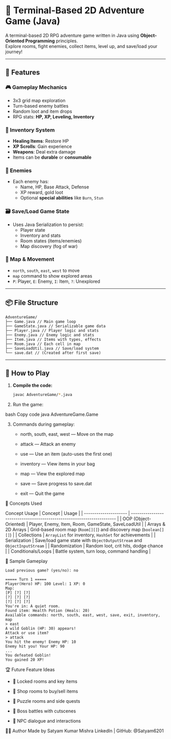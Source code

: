 # 🧭 Terminal-Based 2D Adventure Game (Java)

A terminal-based 2D RPG adventure game written in Java using **Object-Oriented Programming** principles.  
Explore rooms, fight enemies, collect items, level up, and save/load your journey!

---

## 🚀 Features

### 🎮 Gameplay Mechanics
- 3x3 grid map exploration
- Turn-based enemy battles
- Random loot and item drops
- RPG stats: **HP, XP, Leveling, Inventory**

### 💼 Inventory System
- **Healing Items**: Restore HP
- **XP Scrolls**: Gain experience
- **Weapons**: Deal extra damage
- Items can be **durable** or **consumable**

### 🧠 Enemies
- Each enemy has:
  - Name, HP, Base Attack, Defense
  - XP reward, gold loot
  - Optional **special abilities** like `Burn`, `Stun`

### 🗃️ Save/Load Game State
- Uses Java Serialization to persist:
  - Player state
  - Inventory and stats
  - Room states (items/enemies)
  - Map discovery (fog of war)

### 🧭 Map & Movement
- `north`, `south`, `east`, `west` to move
- `map` command to show explored areas
- `P`: Player, `E`: Enemy, `I`: Item, `?`: Unexplored

---

## 📦 File Structure
```
AdventureGame/
├── Game.java // Main game loop
├── GameState.java // Serializable game data
├── Player.java // Player logic and stats
├── Enemy.java // Enemy logic and stats
├── Item.java // Items with types, effects
├── Room.java // Each cell in map
├── SaveLoadUtil.java // Save/load system
└── save.dat // (Created after first save)
```

---

## 📖 How to Play

1. **Compile the code:**
   ```bash
   javac AdventureGame/*.java
2. Run the game:

  bash
  Copy code
  java AdventureGame.Game

3. Commands during gameplay:

   * north, south, east, west — Move on the map

   * attack — Attack an enemy

   *  use — Use an item (auto-uses the first one)

   *  inventory — View items in your bag

   *  map — View the explored map

   *  save — Save progress to save.dat

   *  exit — Quit the game

🧠 Concepts Used

Concept	Usage
| Concept               | Usage                                                                  |
| --------------------- | ---------------------------------------------------------------------- |
| OOP (Object-Oriented) | Player, Enemy, Item, Room, GameState, SaveLoadUtil                     |
| Arrays & 2D Arrays    | Grid-based room map (`Room[][]`) and discovery map (`boolean[][]`)     |
| Collections           | `ArrayList` for inventory, `HashSet` for achievements                  |
| Serialization         | Save/load game state with `ObjectOutputStream` and `ObjectInputStream` |
| Randomization         | Random loot, crit hits, dodge chance                                   |
| Conditionals/Loops    | Battle system, turn loop, command handling                             |

🧪 Sample Gameplay

```
Load previous game? (yes/no): no

===== Turn 1 =====
Player(Hero) HP: 100 Level: 1 XP: 0
Map:
[P] [?] [?]
[?] [?] [?]
[?] [?] [?]
You're in: A quiet room.
Found item: Health Potion (Heals: 20)
Available commands: north, south, east, west, save, exit, inventory, map
> east
A wild Goblin (HP: 30) appears!
Attack or use item?
> attack
You hit the enemy! Enemy HP: 10
Enemy hit you! Your HP: 90
...
You defeated Goblin!
You gained 20 XP!
```
🏆 Future Feature Ideas
   * 🔑 Locked rooms and key items

   * 🛒 Shop rooms to buy/sell items

   * 🧩 Puzzle rooms and side quests

   * 👑 Boss battles with cutscenes

   * 💬 NPC dialogue and interactions
   
🧑‍💻 Author
Made by Satyam Kumar Mishra
LinkedIn | GitHub: @Satyam6201
